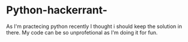 # Python-hackerrant-
As I'm practecing python recently I thought i should keep the solution in there. 
My code can be so unprofetional as I'm doing it for fun.
